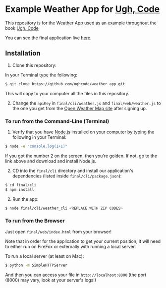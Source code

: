 # Example Weather App for [Ugh, Code](https://ughco.de)

This repository is for the Weather App used as an example throughout the book
[Ugh, Code](https://ughco.de)

You can see the final application live [here](https://ughco.de/app/index.html).

## Installation

1. Clone this repository:

  In your Terminal type the following:

  ```Bash
  $ git clone https://github.com/ughcode/weather_app.git
  ```

  This will copy to your computer all the files in this repository.

2. Change the `apiKey` in `final/cli/weather.js` and `final/web/weather.js` to
   the one you get from the [Open Weather Map
   site](https://home.openweathermap.org/users/sign_up) after signing up.

### To run from the Command-Line (Terminal)

1. Verify that you have [Node.js](https://nodejs.org) installed on your
   computer by typing the following in your Terminal:

  ```Bash
  $ node -e "console.log(1+1)"
  ```

  If you got the number 2 on the screen, then you're golden. If not, go to the
  link above and download and install Node.js.

2. CD into the `final/cli` directory and install our application's dependencies
   (listed inside `final/cli/package.json`):

  ```Bash
  $ cd final/cli
  $ npm install
  ```

2. Run the app:

```Bash
$ node final/cli/weather_cli <REPLACE WITH ZIP CODES>
```

### To run from the Browser

Just open `final/web/index.html` from your browser!

Note that in order for the application to get your current position, it will
need to either run on FireFox or externally with running a local server.

To run a local server (at least on Mac):

```Bash
$ python -m SimpleHTTPServer
```

And then you can access your file in `http://localhost:8000` (the port (8000)
may vary, look at your server's logs!)

